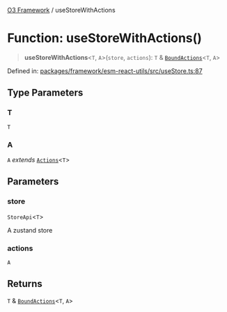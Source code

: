 [O3 Framework](../API.md) / useStoreWithActions

# Function: useStoreWithActions()

> **useStoreWithActions**\<`T`, `A`\>(`store`, `actions`): `T` & [`BoundActions`](../type-aliases/BoundActions.md)\<`T`, `A`\>

Defined in: [packages/framework/esm-react-utils/src/useStore.ts:87](https://github.com/UjjawalPrabhat/openmrs-esm-core/blob/main/packages/framework/esm-react-utils/src/useStore.ts#L87)

## Type Parameters

### T

`T`

### A

`A` *extends* [`Actions`](../type-aliases/Actions.md)\<`T`\>

## Parameters

### store

`StoreApi`\<`T`\>

A zustand store

### actions

`A`

## Returns

`T` & [`BoundActions`](../type-aliases/BoundActions.md)\<`T`, `A`\>
